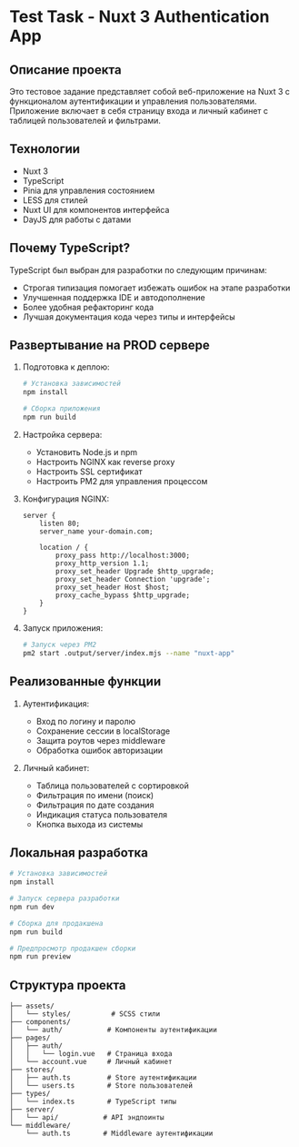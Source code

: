 # Test Task - Nuxt 3 Authentication App

## Описание проекта

Это тестовое задание представляет собой веб-приложение на Nuxt 3 с функционалом аутентификации и управления пользователями. Приложение включает в себя страницу входа и личный кабинет с таблицей пользователей и фильтрами.

## Технологии

- Nuxt 3
- TypeScript
- Pinia для управления состоянием
- LESS для стилей
- Nuxt UI для компонентов интерфейса
- DayJS для работы с датами

## Почему TypeScript?

TypeScript был выбран для разработки по следующим причинам:
- Строгая типизация помогает избежать ошибок на этапе разработки
- Улучшенная поддержка IDE и автодополнение
- Более удобная рефакторинг кода
- Лучшая документация кода через типы и интерфейсы

## Развертывание на PROD сервере

1. Подготовка к деплою:
   ```bash
   # Установка зависимостей
   npm install

   # Сборка приложения
   npm run build
   ```

2. Настройка сервера:
   - Установить Node.js и npm
   - Настроить NGINX как reverse proxy
   - Настроить SSL сертификат
   - Настроить PM2 для управления процессом

3. Конфигурация NGINX:
   ```nginx
   server {
       listen 80;
       server_name your-domain.com;

       location / {
           proxy_pass http://localhost:3000;
           proxy_http_version 1.1;
           proxy_set_header Upgrade $http_upgrade;
           proxy_set_header Connection 'upgrade';
           proxy_set_header Host $host;
           proxy_cache_bypass $http_upgrade;
       }
   }
   ```

4. Запуск приложения:
   ```bash
   # Запуск через PM2
   pm2 start .output/server/index.mjs --name "nuxt-app"
   ```

## Реализованные функции

1. Аутентификация:
   - Вход по логину и паролю
   - Сохранение сессии в localStorage
   - Защита роутов через middleware
   - Обработка ошибок авторизации

2. Личный кабинет:
   - Таблица пользователей с сортировкой
   - Фильтрация по имени (поиск)
   - Фильтрация по дате создания
   - Индикация статуса пользователя
   - Кнопка выхода из системы

## Локальная разработка

```bash
# Установка зависимостей
npm install

# Запуск сервера разработки
npm run dev

# Сборка для продакшена
npm run build

# Предпросмотр продакшен сборки
npm run preview
```

## Структура проекта

```
├── assets/
│   └── styles/          # SCSS стили
├── components/
│   └── auth/           # Компоненты аутентификации
├── pages/
│   ├── auth/
│   │   └── login.vue   # Страница входа
│   └── account.vue     # Личный кабинет
├── stores/
│   ├── auth.ts         # Store аутентификации
│   └── users.ts        # Store пользователей
├── types/
│   └── index.ts        # TypeScript типы
├── server/
│   └── api/           # API эндпоинты
└── middleware/
    └── auth.ts        # Middleware аутентификации
```
